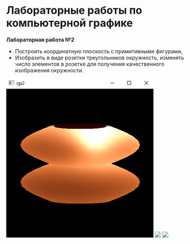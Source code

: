 # Лабораторные работы по компьютерной графике

**Лабораторная работа №2**
- Построить координатную плоскость с примитивными фигурами,
- Изобразить в виде розетки треугольников окружность, изменять число элементов в розетке для получения качественного изображения окружности.

![](https://github.com/voltara13/opengl/blob/lw2/scr1.png)
![](https://github.com/voltara13/opengl/blob/lw2/scr2.png)
![](https://github.com/voltara13/opengl/blob/lw2/scr3.png)
